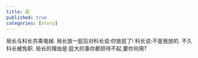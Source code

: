 ```yaml
---
title: 屁
published: true
categories: [story]
---
```


局长与科长共乘电梯.
局长放一屁后对科长说:你放屁了!
科长说:不是我放的.
不久科长被免职.
局长的理由是:屁大的事你都担待不起,要你何用?

